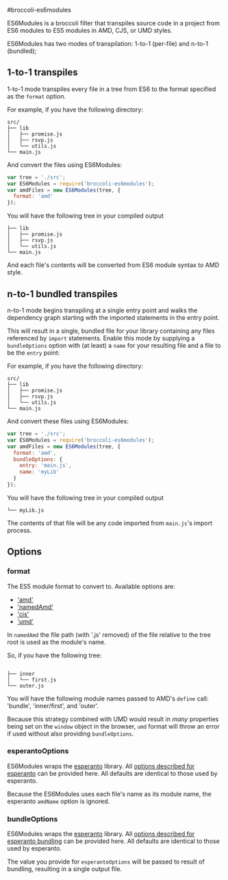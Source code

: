 #broccoli-es6modules

ES6Modules is a broccoli filter that transpiles source code in a
project from ES6 modules to ES5 modules in AMD, CJS, or UMD styles.

ES6Modules has two modes of transpilation: 1-to-1 (per-file) and n-to-1 (bundled);

## 1-to-1 transpiles

1-to-1 mode transpiles every file in a tree from ES6 to the format specified
as the `format` option.

For example, if you have the following directory:

```shell
src/
├── lib
│   ├── promise.js
│   ├── rsvp.js
│   └── utils.js
└── main.js
```

And convert the files using ES6Modules:

```javascript
var tree = './src';
var ES6Modules = require('broccoli-es6modules');
var amdFiles = new ES6Modules(tree, {
  format: 'amd'
});
```

You will have the following tree in your compiled output


```shell
├── lib
│   ├── promise.js
│   ├── rsvp.js
│   └── utils.js
└── main.js
```

And each file's contents will be converted from ES6 module syntax to AMD style.

## n-to-1 bundled transpiles

n-to-1 mode begins transpiling at a single entry point and walks the dependency graph starting
with the imported statements in the entry point.

This will result in a single, bundled file for your library containing any
files referenced by `import` statements. Enable this mode by supplying a
`bundleOptions` option with (at least) a `name` for your resulting file and a
file to be the `entry` point:

For example, if you have the following directory:

```shell
src/
├── lib
│   ├── promise.js
│   ├── rsvp.js
│   └── utils.js
└── main.js
```

And convert these files using ES6Modules:

```javascript
var tree = './src';
var ES6Modules = require('broccoli-es6modules');
var amdFiles = new ES6Modules(tree, {
  format: 'amd',
  bundleOptions: {
    entry: 'main.js',
    name: 'myLib'
  }
});
```

You will have the following tree in your compiled output


```shell
└── myLib.js
```

The contents of that file will be any code imported from `main.js`'s import process.

## Options

### format
The ES5 module format to convert to. Available options are:

  * ['amd'](http://requirejs.org/docs/whyamd.html#amd)
  * ['namedAmd'](http://requirejs.org/docs/whyamd.html#namedmodules)
  * ['cjs'](http://requirejs.org/docs/whyamd.html#commonjs)
  * ['umd'](https://github.com/umdjs/umd)


In `namedAmd` the file path (with '.js' removed) of the file relative to the tree root
is used as the module's name.

So, if you have the following tree:

```

├── inner
│   └── first.js
└── outer.js
```

You will have the following module names passed to AMD's `define` call:
'bundle', 'inner/first', and  'outer'.

Because this strategy combined with UMD would result in _many_ properties being set on
the `window` object in the browser, `umd` format will throw an error if used without also
providing `bundleOptions`.

### esperantoOptions
ES6Modules wraps the [esperanto](http://esperantojs.org/) library. All [options described for
esperanto](https://github.com/esperantojs/esperanto/wiki/Converting-a-single-module#options)
can be provided here. All defaults are identical to those used by esperanto.

Because the ES6Modules uses each file's name as its module name, the esperanto `amdName`
option is ignored.

### bundleOptions
ES6Modules wraps the [esperanto](http://esperantojs.org/) library. All [options described for
esperanto bundling](https://github.com/esperantojs/esperanto/wiki/Bundling-multiple-ES6-modules#other-formats-and-options)
can be provided here. All defaults are identical to those used by esperanto.

The value you provide for `esperantoOptions` will be passed to result of bundling, resulting
in a single output file.
